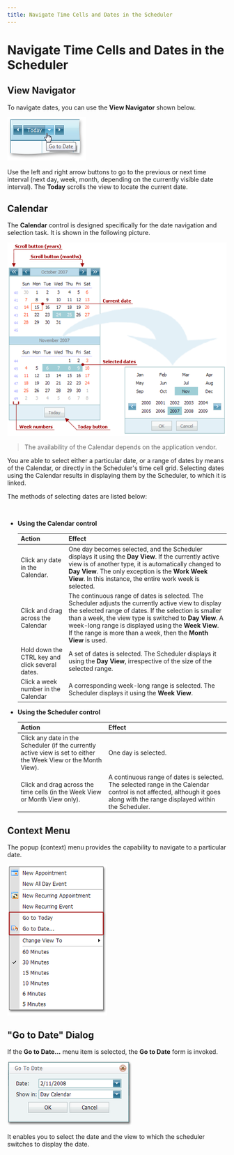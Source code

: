 ```yaml
---
title: Navigate Time Cells and Dates in the Scheduler
---
```

# Navigate Time Cells and Dates in the Scheduler
## View Navigator
To navigate dates, you can use the **View Navigator** shown below.

![VisualElements_ViewNavigator](../../../images/img6730.png)

Use the left and right arrow buttons to go to the previous or next time interval (next day, week, month, depending on the currently visible date interval). The **Today** scrolls the view to locate the current date.

## Calendar
The **Calendar** control is designed specifically for the date navigation and selection task. It is shown in the following picture.

![VisualElements_DateNavigator](../../../images/img6711.png)

> The availability of the Calendar depends on the application vendor.

You are able to select either a particular date, or a range of dates by means of the Calendar, or directly in the Scheduler's time cell grid.  Selecting dates using the Calendar results in displaying them by the Scheduler, to which it is linked.

The methods of selecting dates are listed below:

&nbsp;
* **Using the Calendar control**
	
	| Action | Effect |
	|---|---|
	| Click any date in the Calendar. | One day becomes selected, and the Scheduler displays it using the **Day View**. If the currently active view is of another type, it is automatically changed to **Day View**. The only exception is the **Work Week View**. In this instance, the entire work week is selected. |
	| Click and drag across the Calendar | The continuous range of dates is selected. The Scheduler adjusts the currently active view to display the selected range of dates. If the selection is smaller than a week, the view type is switched to **Day View**. A week-long range is displayed using the **Week View**. If the range is more than a week, then the **Month View** is used. |
	| Hold down the CTRL key and click several dates. | A set of dates is selected. The Scheduler displays it using the **Day View**, irrespective of the size of the selected range. |
	| Click a week number in the Calendar | A corresponding week-long range is selected. The Scheduler displays it using the **Week View**. |
* **Using the Scheduler control**
	
	| Action | Effect |
	|---|---|
	| Click any date in the Scheduler (if the currently active view is set to either the Week View or the Month View). | One day is selected. |
	| Click and drag across the time cells (in the Week View or Month View only). | A continuous range of dates is selected. The selected range in the Calendar control is not affected, although it goes along with the range displayed within the Scheduler. |

## Context Menu
The popup (context) menu provides the capability to navigate to a particular date.

![GotoDateMenu](../../../images/img8304.png)

## "Go to Date" Dialog
If the **Go to Date...** menu item is selected, the **Go to Date** form is invoked.

![GoToDateDialog](../../../images/img6920.png)

It enables you to select the date and the view to which the scheduler switches to display the date.
